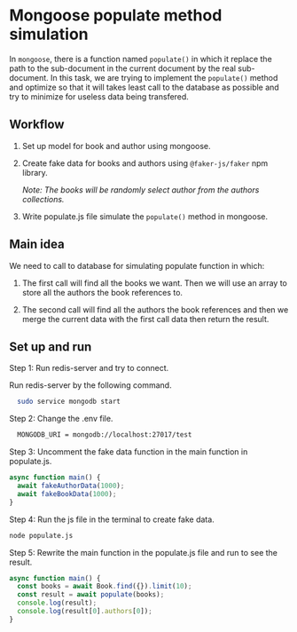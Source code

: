 # Mongoose populate method simulation

In ``mongoose``, there is a function named ``populate()`` in which it replace the path to the sub-document in the current document by the real sub-document. In this task, we are trying to implement the ``populate()`` method and optimize so that it will takes least call to the database as possible and try to minimize for useless data being transfered.

## Workflow

1. Set up model for book and author using mongoose.

2. Create fake data for books and authors using ``@faker-js/faker`` npm library.

    _Note: The books will be randomly select author from the authors collections._

3. Write populate.js file simulate the ``populate()`` method in mongoose.

## Main idea

We need to call to database for simulating populate function in which:

1. The first call will find all the books we want. Then we will use an array to store all the authors the book references to.

2. The second call will find all the authors the book references and then we merge the current data with the first call data then return the result.

## Set up and run

Step 1: Run redis-server and try to connect.

Run redis-server by the following command.

```bash
  sudo service mongodb start
```

Step 2: Change the .env file.

```bash
  MONGODB_URI = mongodb://localhost:27017/test
```

Step 3: Uncomment the fake data function in the main function in populate.js.

```js
async function main() {
  await fakeAuthorData(1000);
  await fakeBookData(1000);
}
```

Step 4: Run the js file in the terminal to create fake data.

```bash
node populate.js
```

Step 5: Rewrite the main function in the populate.js file and run to see the result.

```js
async function main() {
  const books = await Book.find({}).limit(10);
  const result = await populate(books);
  console.log(result);
  console.log(result[0].authors[0]);
}
```
